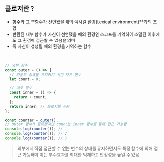 ## 클로저란 ?

- 함수와 그 **함수가 선언됐을 때의 렉시컬 환경(Lexical environment)**과의 조합
- 반환된 내부 함수가 자신이 선언됐을 때의 환경인 스코프를 기억하여 소멸된 이후에도 그 환경에 접근할 수 있음을 의미
- 즉 자신이 생성될 때의 환경을 기억하는 함수

<br/>

```javascript
// 외부 함수
const outer = () => {
  // 카운트 상태를 유지하기 위한 자유 변수
  let count = 0;

  // 내부 함수
  const inner = () => {
    return ++count;
  };
  return inner; // 클로저를 반환
};

const counter = outer();
// outer 함수가 종료됐지만 count는 inner 함수를 통해 접근 가능함
console.log(counter()); // 1
console.log(counter()); // 2
console.log(counter()); // 3
```

> 외부에서 직접 접근할 수 없는 변수의 상태를 유지하면서도 특정 함수에 의해 접근 가능하며 이는 부수효과를 최대한 억제하고 안정성을 높일 수 있음
